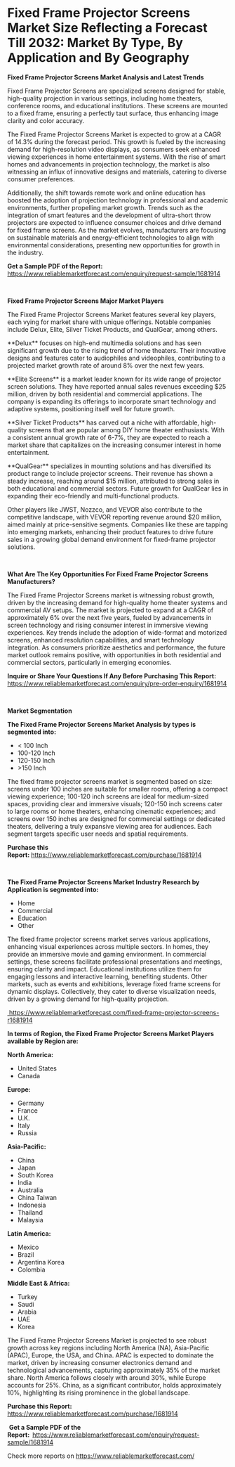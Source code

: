 <p><h1>Fixed Frame Projector Screens Market Size Reflecting a Forecast Till 2032: Market By Type, By Application and By Geography</h1></p><p><strong>Fixed Frame Projector Screens Market Analysis and Latest Trends</strong></p>
<p><p>Fixed Frame Projector Screens are specialized screens designed for stable, high-quality projection in various settings, including home theaters, conference rooms, and educational institutions. These screens are mounted to a fixed frame, ensuring a perfectly taut surface, thus enhancing image clarity and color accuracy.</p><p>The Fixed Frame Projector Screens Market is expected to grow at a CAGR of 14.3% during the forecast period. This growth is fueled by the increasing demand for high-resolution video displays, as consumers seek enhanced viewing experiences in home entertainment systems. With the rise of smart homes and advancements in projection technology, the market is also witnessing an influx of innovative designs and materials, catering to diverse consumer preferences.</p><p>Additionally, the shift towards remote work and online education has boosted the adoption of projection technology in professional and academic environments, further propelling market growth. Trends such as the integration of smart features and the development of ultra-short throw projectors are expected to influence consumer choices and drive demand for fixed frame screens. As the market evolves, manufacturers are focusing on sustainable materials and energy-efficient technologies to align with environmental considerations, presenting new opportunities for growth in the industry.</p></p>
<p><strong>Get a Sample PDF of the Report:&nbsp;</strong> <a href="https://www.reliablemarketforecast.com/enquiry/request-sample/1681914?utm_campaign=2454&utm_medium=2&utm_source=Github&utm_content=ia&utm_term=23022025&utm_id=fixed-frame-projector-screens">https://www.reliablemarketforecast.com/enquiry/request-sample/1681914</a></p>
<p>&nbsp;</p>
<p><strong>Fixed Frame Projector Screens Major Market Players</strong></p>
<p><p>The Fixed Frame Projector Screens Market features several key players, each vying for market share with unique offerings. Notable companies include Delux, Elite, Silver Ticket Products, and QualGear, among others.</p><p>**Delux** focuses on high-end multimedia solutions and has seen significant growth due to the rising trend of home theaters. Their innovative designs and features cater to audiophiles and videophiles, contributing to a projected market growth rate of around 8% over the next few years.</p><p>**Elite Screens** is a market leader known for its wide range of projector screen solutions. They have reported annual sales revenues exceeding $25 million, driven by both residential and commercial applications. The company is expanding its offerings to incorporate smart technology and adaptive systems, positioning itself well for future growth.</p><p>**Silver Ticket Products** has carved out a niche with affordable, high-quality screens that are popular among DIY home theater enthusiasts. With a consistent annual growth rate of 6-7%, they are expected to reach a market share that capitalizes on the increasing consumer interest in home entertainment.</p><p>**QualGear** specializes in mounting solutions and has diversified its product range to include projector screens. Their revenue has shown a steady increase, reaching around $15 million, attributed to strong sales in both educational and commercial sectors. Future growth for QualGear lies in expanding their eco-friendly and multi-functional products.</p><p>Other players like JWST, Nozzco, and VEVOR also contribute to the competitive landscape, with VEVOR reporting revenue around $20 million, aimed mainly at price-sensitive segments. Companies like these are tapping into emerging markets, enhancing their product features to drive future sales in a growing global demand environment for fixed-frame projector solutions.</p></p>
<p>&nbsp;</p>
<p><strong>What Are The Key Opportunities For Fixed Frame Projector Screens Manufacturers?</strong></p>
<p><p>The Fixed Frame Projector Screens market is witnessing robust growth, driven by the increasing demand for high-quality home theater systems and commercial AV setups. The market is projected to expand at a CAGR of approximately 6% over the next five years, fueled by advancements in screen technology and rising consumer interest in immersive viewing experiences. Key trends include the adoption of wide-format and motorized screens, enhanced resolution capabilities, and smart technology integration. As consumers prioritize aesthetics and performance, the future market outlook remains positive, with opportunities in both residential and commercial sectors, particularly in emerging economies.</p></p>
<p><strong>Inquire or Share Your Questions If Any Before Purchasing This Report:</strong> <a href="https://www.reliablemarketforecast.com/enquiry/pre-order-enquiry/1681914?utm_campaign=2454&utm_medium=2&utm_source=Github&utm_content=ia&utm_term=23022025&utm_id=fixed-frame-projector-screens">https://www.reliablemarketforecast.com/enquiry/pre-order-enquiry/1681914</a></p>
<p>&nbsp;</p>
<p><strong>Market Segmentation</strong></p>
<p><strong>The Fixed Frame Projector Screens Market Analysis by types is segmented into:</strong></p>
<p><ul><li>< 100 Inch</li><li>100-120 Inch</li><li>120-150 Inch</li><li>>150 Inch</li></ul></p>
<p><p>The fixed frame projector screens market is segmented based on size: screens under 100 inches are suitable for smaller rooms, offering a compact viewing experience; 100-120 inch screens are ideal for medium-sized spaces, providing clear and immersive visuals; 120-150 inch screens cater to large rooms or home theaters, enhancing cinematic experiences; and screens over 150 inches are designed for commercial settings or dedicated theaters, delivering a truly expansive viewing area for audiences. Each segment targets specific user needs and spatial requirements.</p></p>
<p><strong>Purchase this Report:&nbsp;</strong><a href="https://www.reliablemarketforecast.com/purchase/1681914?utm_campaign=2454&utm_medium=2&utm_source=Github&utm_content=ia&utm_term=23022025&utm_id=fixed-frame-projector-screens">https://www.reliablemarketforecast.com/purchase/1681914</a></p>
<p>&nbsp;</p>
<p><strong>The Fixed Frame Projector Screens Market Industry Research by Application is segmented into:</strong></p>
<p><ul><li>Home</li><li>Commercial</li><li>Education</li><li>Other</li></ul></p>
<p><p>The fixed frame projector screens market serves various applications, enhancing visual experiences across multiple sectors. In homes, they provide an immersive movie and gaming environment. In commercial settings, these screens facilitate professional presentations and meetings, ensuring clarity and impact. Educational institutions utilize them for engaging lessons and interactive learning, benefiting students. Other markets, such as events and exhibitions, leverage fixed frame screens for dynamic displays. Collectively, they cater to diverse visualization needs, driven by a growing demand for high-quality projection.</p></p>
<p><a href="https://www.reliablemarketforecast.com/fixed-frame-projector-screens-r1681914?utm_campaign=2454&utm_medium=2&utm_source=Github&utm_content=ia&utm_term=23022025&utm_id=fixed-frame-projector-screens">&nbsp;https://www.reliablemarketforecast.com/fixed-frame-projector-screens-r1681914</a></p>
<p><strong>In terms of Region, the Fixed Frame Projector Screens Market Players available by Region are:</strong></p>
<p>
    <p> <strong> North America: </strong>
        <ul>
            <li>United States</li>
            <li>Canada</li>
        </ul>
        </p> 
    <p> <strong> Europe: </strong>
        <ul>
            <li>Germany</li>
            <li>France</li>
            <li>U.K.</li>
            <li>Italy</li>
            <li>Russia</li>
        </ul>
        </p> 
    <p> <strong> Asia-Pacific: </strong>
        <ul>
            <li>China</li>
            <li>Japan</li>
            <li>South Korea</li>
            <li>India</li>
            <li>Australia</li>
            <li>China Taiwan</li>
            <li>Indonesia</li>
            <li>Thailand</li>
            <li>Malaysia</li>
        </ul>
        </p> 
    <p> <strong> Latin America: </strong>
        <ul>
            <li>Mexico</li>
            <li>Brazil</li>
            <li>Argentina Korea</li>
            <li>Colombia</li>
        </ul>
        </p> 
    <p> <strong> Middle East & Africa: </strong>
        <ul>
            <li>Turkey</li>
            <li>Saudi</li>
            <li>Arabia</li>
            <li>UAE</li>
            <li>Korea</li>
        </ul>
    </p>
    </p>
<p><p>The Fixed Frame Projector Screens Market is projected to see robust growth across key regions including North America (NA), Asia-Pacific (APAC), Europe, the USA, and China. APAC is expected to dominate the market, driven by increasing consumer electronics demand and technological advancements, capturing approximately 35% of the market share. North America follows closely with around 30%, while Europe accounts for 25%. China, as a significant contributor, holds approximately 10%, highlighting its rising prominence in the global landscape.</p></p>
<p><strong>Purchase this Report: </strong><a href="https://www.reliablemarketforecast.com/purchase/1681914?utm_campaign=2454&utm_medium=2&utm_source=Github&utm_content=ia&utm_term=23022025&utm_id=fixed-frame-projector-screens">https://www.reliablemarketforecast.com/purchase/1681914</a></p>
<p>&nbsp;<strong>Get a Sample PDF of the Report:&nbsp;&nbsp;</strong><a href="https://www.reliablemarketforecast.com/enquiry/request-sample/1681914?utm_campaign=2454&utm_medium=2&utm_source=Github&utm_content=ia&utm_term=23022025&utm_id=fixed-frame-projector-screens">https://www.reliablemarketforecast.com/enquiry/request-sample/1681914</a></p>
<p><strong></strong></p>
<p>Check more reports on <a href="https://www.reliablemarketforecast.com/?utm_campaign=2454&utm_medium=2&utm_source=Github&utm_content=ia&utm_term=23022025&utm_id=fixed-frame-projector-screens">https://www.reliablemarketforecast.com/</a></p>